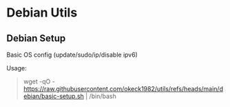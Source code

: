 # Debian Utils

## Debian Setup
Basic OS config (update/sudo/ip/disable ipv6)

Usage: 
  > wget -qO - https://raw.githubusercontent.com/okeck1982/utils/refs/heads/main/debian/basic-setup.sh | /bin/bash
